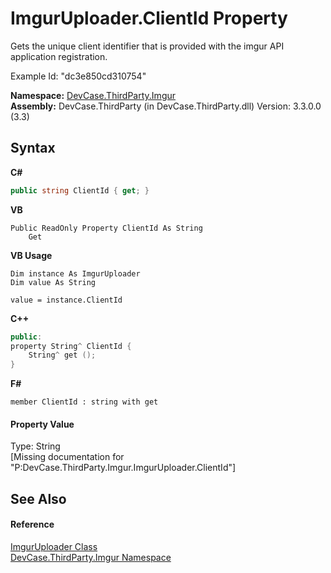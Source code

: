 # ImgurUploader.ClientId Property 
 

Gets the unique client identifier that is provided with the imgur API application registration. 

 Example Id: "dc3e850cd310754"

**Namespace:**&nbsp;<a href="N_DevCase_ThirdParty_Imgur">DevCase.ThirdParty.Imgur</a><br />**Assembly:**&nbsp;DevCase.ThirdParty (in DevCase.ThirdParty.dll) Version: 3.3.0.0 (3.3)

## Syntax

**C#**<br />
``` C#
public string ClientId { get; }
```

**VB**<br />
``` VB
Public ReadOnly Property ClientId As String
	Get
```

**VB Usage**<br />
``` VB Usage
Dim instance As ImgurUploader
Dim value As String

value = instance.ClientId

```

**C++**<br />
``` C++
public:
property String^ ClientId {
	String^ get ();
}
```

**F#**<br />
``` F#
member ClientId : string with get

```


#### Property Value
Type: String<br />\[Missing <value> documentation for "P:DevCase.ThirdParty.Imgur.ImgurUploader.ClientId"\]

## See Also


#### Reference
<a href="T_DevCase_ThirdParty_Imgur_ImgurUploader">ImgurUploader Class</a><br /><a href="N_DevCase_ThirdParty_Imgur">DevCase.ThirdParty.Imgur Namespace</a><br />